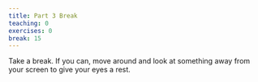 ```yaml
---
title: Part 3 Break
teaching: 0
exercises: 0
break: 15
---
```


Take a break. If you can, move around and look at something away from your screen to give your eyes a rest.


